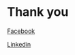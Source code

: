 # Thank you

[Facebook](https://www.facebook.com/cristian4obreja)

[Linkedin](https://www.linkedin.com/in/cristian-obreja/)
